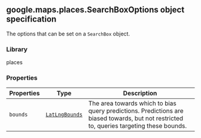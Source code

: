 <h2 id="SearchBoxOptions">
google.maps.places.SearchBoxOptions
object specification
</h2><p>The options that can be set on a <code>SearchBox</code> object.</p><h3>Library</h3><p>places</p><h3>Properties</h3><table summary="interface SearchBoxOptions - Properties" width="100%">
<thead>
<tr><th>Properties</th>
<th>Type</th>
<th>Description</th>
</tr></thead>
<tbody>
<tr>
<td><code>bounds</code></td>
<td><code><a href="https://github.com/amenadiel/google-maps-documentation/blob/master/docs/google.maps.LatLngBounds.md">LatLngBounds</a></code></td>
<td>The area towards which to bias query predictions. Predictions are biased towards, but not restricted to, queries targeting these bounds.</td>
</tr>
</tbody>
</table>